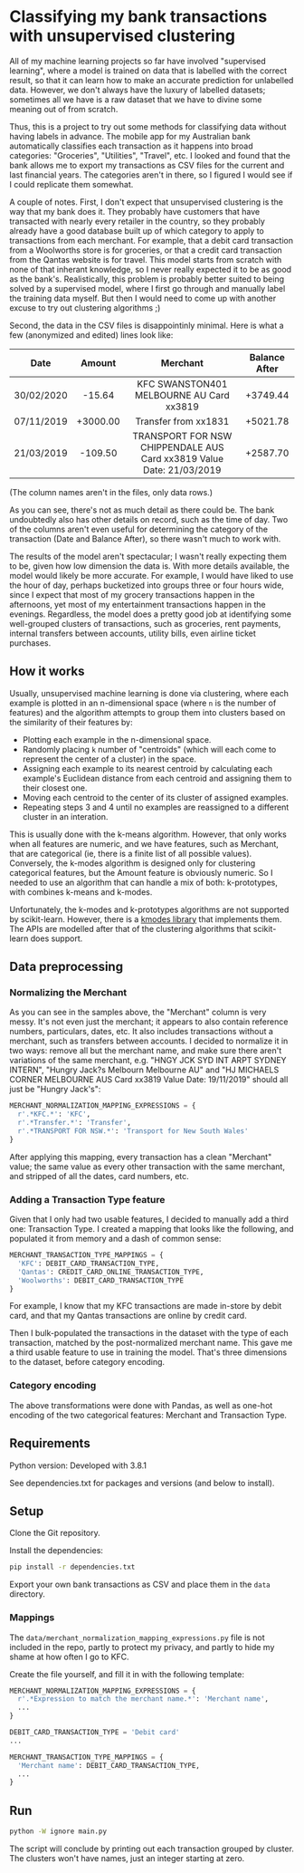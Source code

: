 # Classifying my bank transactions with unsupervised clustering

All of my machine learning projects so far have involved "supervised learning", where a model is trained on data that is labelled with the correct result, so that it can learn how to make an accurate prediction for unlabelled data. However, we don't always have the luxury of labelled datasets; sometimes all we have is a raw dataset that we have to divine some meaning out of from scratch.

Thus, this is a project to try out some methods for classifying data without having labels in advance. The mobile app for my Australian bank automatically classifies each transaction as it happens into broad categories: "Groceries", "Utilities", "Travel", etc. I looked and found that the bank allows me to export my transactions as CSV files for the current and last financial years. The categories aren't in there, so I figured I would see if I could replicate them somewhat.

A couple of notes. First, I don't expect that unsupervised clustering is the way that my bank does it. They probably have customers that have transacted with nearly every retailer in the country, so they probably already have a good database built up of which category to apply to transactions from each merchant. For example, that a debit card transaction from a Woolworths store is for groceries, or that a credit card transaction from the Qantas website is for travel. This model starts from scratch with none of that inherant knowledge, so I never really expected it to be as good as the bank's. Realistically, this problem is probably better suited to being solved by a supervised model, where I first go through and manually label the training data myself. But then I would need to come up with another excuse to try out clustering algorithms ;)

Second, the data in the CSV files is disappointinly minimal. Here is what a few (anonymized and edited) lines look like:

| Date       | Amount   | Merchant                                                              | Balance After |
|:----------:|:--------:|:---------------------------------------------------------------------:|:-------------:|
| 30/02/2020 | -15.64   | KFC SWANSTON401          MELBOURNE    AU Card xx3819                  | +3749.44      |
| 07/11/2019 | +3000.00 | Transfer from xx1831                                                  | +5021.78      |
| 21/03/2019 | -109.50  | TRANSPORT FOR NSW CHIPPENDALE  AUS Card xx3819 Value Date: 21/03/2019 | +2587.70      |

(The column names aren't in the files, only data rows.)

As you can see, there's not as much detail as there could be. The bank undoubtedly also has other details on record, such as the time of day. Two of the columns aren't even useful for determining the category of the transaction (Date and Balance After), so there wasn't much to work with.

The results of the model aren't spectacular; I wasn't really expecting them to be, given how low dimension the data is. With more details available, the model would likely be more accurate. For example, I would have liked to use the hour of day, perhaps bucketized into groups three or four hours wide, since I expect that most of my grocery transactions happen in the afternoons, yet most of my entertainment transactions happen in the evenings. Regardless, the model does a pretty good job at identifying some well-grouped clusters of transactions, such as groceries, rent payments, internal transfers between accounts, utility bills, even airline ticket purchases.

## How it works

Usually, unsupervised machine learning is done via clustering, where each example is plotted in an n-dimensional space (where `n` is the number of features) and the algorithm attempts to group them into clusters based on the similarity of their features by:

* Plotting each example in the n-dimensional space.
* Randomly placing `k` number of "centroids" (which will each come to represent the center of a cluster) in the space.
* Assigning each example to its nearest centroid by calculating each example's Euclidean distance from each centroid and assigning them to their closest one.
* Moving each centroid to the center of its cluster of assigned examples.
* Repeating steps 3 and 4 until no examples are reassigned to a different cluster in an interation.

This is usually done with the k-means algorithm. However, that only works when all features are numeric, and we have features, such as Merchant, that are categorical (ie, there is a finite list of all possible values). Conversely, the k-modes algorithm is designed only for clustering categorical features, but the Amount feature is obviously numeric. So I needed to use an algorithm that can handle a mix of both: k-prototypes, with combines k-means and k-modes.

Unfortunately, the k-modes and k-prototypes algorithms are not supported by scikit-learn. However, there is a [kmodes library](https://pypi.org/project/kmodes/) that implements them. The APIs are modelled after that of the clustering algorithms that scikit-learn does support.

## Data preprocessing

### Normalizing the Merchant

As you can see in the samples above, the "Merchant" column is very messy. It's not even just the merchant; it appears to also contain reference numbers, particulars, dates, etc. It also includes transactions without a merchant, such as transfers between accounts. I decided to normalize it in two ways: remove all but the merchant name, and make sure there aren't variations of the same merchant, e.g. "HNGY JCK SYD INT ARPT SYDNEY INTERN", "Hungry Jack?s Melbourn   Melbourne    AU" and "HJ MICHAELS CORNER MELBOURNE  AUS Card xx3819 Value Date: 19/11/2019" should all just be "Hungry Jack's":

```python
MERCHANT_NORMALIZATION_MAPPING_EXPRESSIONS = {
  r'.*KFC.*': 'KFC',
  r'.*Transfer.*': 'Transfer',
  r'.*TRANSPORT FOR NSW.*': 'Transport for New South Wales'
}
```

After applying this mapping, every transaction has a clean "Merchant" value; the same value as every other transaction with the same merchant, and stripped of all the dates, card numbers, etc.

### Adding a Transaction Type feature

Given that I only had two usable features, I decided to manually add a third one: Transaction Type. I created a mapping that looks like the following, and populated it from memory and a dash of common sense:

```python
MERCHANT_TRANSACTION_TYPE_MAPPINGS = {
  'KFC': DEBIT_CARD_TRANSACTION_TYPE,
  'Qantas': CREDIT_CARD_ONLINE_TRANSACTION_TYPE,
  'Woolworths': DEBIT_CARD_TRANSACTION_TYPE
}
```

For example, I know that my KFC transactions are made in-store by debit card, and that my Qantas transactions are online by credit card.

Then I bulk-populated the transactions in the dataset with the type of each transaction, matched by the post-normalized merchant name. This gave me a third usable feature to use in training the model. That's three dimensions to the dataset, before category encoding.

### Category encoding

The above transformations were done with Pandas, as well as one-hot encoding of the two categorical features: Merchant and Transaction Type.

## Requirements

Python version: Developed with 3.8.1

See dependencies.txt for packages and versions (and below to install).

## Setup

Clone the Git repository.

Install the dependencies:

```bash
pip install -r dependencies.txt
```

Export your own bank transactions as CSV and place them in the `data` directory.

### Mappings

The `data/merchant_normalization_mapping_expressions.py` file is not included in the repo, partly to protect my privacy, and partly to hide my shame at how often I go to KFC.

Create the file yourself, and fill it in with the following template:

```python
MERCHANT_NORMALIZATION_MAPPING_EXPRESSIONS = {
  r'.*Expression to match the merchant name.*': 'Merchant name',
  ...
}

DEBIT_CARD_TRANSACTION_TYPE = 'Debit card'
...

MERCHANT_TRANSACTION_TYPE_MAPPINGS = {
  'Merchant name': DEBIT_CARD_TRANSACTION_TYPE,
  ...
}
```

## Run

```bash
python -W ignore main.py
```

The script will conclude by printing out each transaction grouped by cluster. The clusters won't have names, just an integer starting at zero.
